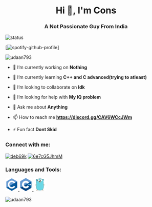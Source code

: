 <h1 align="center">Hi 👋, I'm Cons</h1>
<h3 align="center">A Not Passionate Guy From India</h3>

<div align="left"><img alt="status"src="https://discord.c99.nl/widget/theme-2/612551715987783681.png"</div>
 
[![spotify-github-profile](https://spotify-github-profile.vercel.app/api/view?uid=31g7sh3jdylrmy7lrhtbaxfqjvmi&cover_image=true&theme=default&show_offline=false)]



<p align="left"> <img src="https://komarev.com/ghpvc/?username=udaan793&label=Profile%20views&color=0e75b6&style=flat" alt="udaan793" /> </p>

- 🔭 I’m currently working on **Nothing**

- 🌱 I’m currently learning **C++ and C advanced(trying to atleast)**

- 👯 I’m looking to collaborate on **Idk**

- 🤝 I’m looking for help with **My IQ problem**

- 💬 Ask me about **Anything**

- 📫 How to reach me **https://discord.gg/CAV6WCcJWm**

- ⚡ Fun fact **Dont Skid**

<h3 align="left">Connect with me:</h3>
<p align="left">
<a href="https://instagram.com/deb69k" target="blank"><img align="center" src="https://raw.githubusercontent.com/rahuldkjain/github-profile-readme-generator/master/src/images/icons/Social/instagram.svg" alt="deb69k" height="30" width="40" /></a>
<a href="https://discord.gg/CAV6WCcJWm" target="blank"><img align="center" src="https://raw.githubusercontent.com/rahuldkjain/github-profile-readme-generator/master/src/images/icons/Social/discord.svg" alt="6e7cG5JhmM" height="30" width="40" /></a>
</p>

<h3 align="left">Languages and Tools:</h3>
<p align="left"> <a href="https://www.cprogramming.com/" target="_blank" rel="noreferrer"> <img src="https://raw.githubusercontent.com/devicons/devicon/master/icons/c/c-original.svg" alt="c" width="40" height="40"/> </a> <a href="https://www.w3schools.com/cpp/" target="_blank" rel="noreferrer"> <img src="https://raw.githubusercontent.com/devicons/devicon/master/icons/cplusplus/cplusplus-original.svg" alt="cplusplus" width="40" height="40"/> </a> <a href="https://golang.org" target="_blank" rel="noreferrer"> <img src="https://raw.githubusercontent.com/devicons/devicon/master/icons/go/go-original.svg" alt="go" width="40" height="40"/> </a> </p>

<p><img align="center" src="https://github-readme-stats.vercel.app/api/top-langs?username=udaan793&show_icons=true&locale=en&layout=compact" alt="udaan793" /></p>
